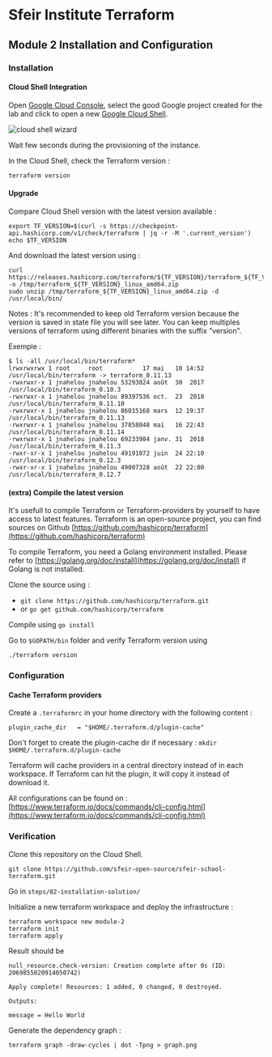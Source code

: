 # Sfeir Institute Terraform

## Module 2 Installation and Configuration

### Installation

#### Cloud Shell Integration

Open [Google Cloud Console](https://console.cloud.google.com), select the good Google project created for the lab and click to open a new [Google Cloud Shell](https://cloud.google.com/shell/).

![cloud shell wizard](https://cloud.google.com/shell/docs/images/shellstart-update.gif)

Wait few seconds during the provisioning of the instance.

In the Cloud Shell, check the Terraform version :

```shell
terraform version
```

#### Upgrade

Compare Cloud Shell version with the latest version available :

```shell
export TF_VERSION=$(curl -s https://checkpoint-api.hashicorp.com/v1/check/terraform | jq -r -M '.current_version')
echo $TF_VERSION
```

And download the latest version using :

```shell
curl https://releases.hashicorp.com/terraform/${TF_VERSION}/terraform_${TF_VERSION}_linux_amd64.zip -o /tmp/terraform_${TF_VERSION}_linux_amd64.zip
sudo unzip /tmp/terraform_${TF_VERSION}_linux_amd64.zip -d /usr/local/bin/
```

Notes : It's recommended to keep old Terraform version because the version is saved in state file you will see later.
You can keep multiples versions of terraform using different binaries with the suffix "version".

Exemple :

```shell
$ ls -all /usr/local/bin/terraform*
lrwxrwxrwx 1 root     root           17 mai   10 14:52 /usr/local/bin/terraform -> terraform_0.11.13
-rwxrwxr-x 1 jnahelou jnahelou 53293024 août  30  2017 /usr/local/bin/terraform_0.10.3
-rwxrwxr-x 1 jnahelou jnahelou 89397536 oct.  23  2018 /usr/local/bin/terraform_0.11.10
-rwxrwxr-x 1 jnahelou jnahelou 86015168 mars  12 19:37 /usr/local/bin/terraform_0.11.13
-rwxrwxr-x 1 jnahelou jnahelou 37858048 mai   16 22:43 /usr/local/bin/terraform_0.11.14
-rwxrwxr-x 1 jnahelou jnahelou 69233984 janv. 31  2018 /usr/local/bin/terraform_0.11.3
-rwxr-xr-x 1 jnahelou jnahelou 49191072 juin  24 22:10 /usr/local/bin/terraform_0.12.3
-rwxr-xr-x 1 jnahelou jnahelou 49007328 août  22 22:00 /usr/local/bin/terraform_0.12.7
```

#### (extra) Compile the latest version

It's usefull to compile Terraform or Terraform-providers by yourself to have access to latest features.
Terraform is an open-source project, you can find sources on Github [https://github.com/hashicorp/terraform](https://github.com/hashicorp/terraform)

To compile Terraform, you need a Golang environment installed.
Please refer to [https://golang.org/doc/install](https://golang.org/doc/install) if Golang is not installed.

Clone the source using :

- `git clone https://github.com/hashicorp/terraform.git`
- or `go get github.com/hashicorp/terraform`

Compile using `go install`

Go to `$GOPATH/bin` folder and verify Terraform version using

```shell
./terraform version
```

### Configuration

#### Cache Terraform providers

Create a `.terraformrc` in your home directory with the following content :

```text
plugin_cache_dir   = "$HOME/.terraform.d/plugin-cache"
```

Don't forget to create the plugin-cache dir if necessary : `mkdir $HOME/.terraform.d/plugin-cache`

Terraform will cache providers in a central directory instead of in each workspace.
If Terraform can hit the plugin, it will copy it instead of download it.

All configurations can be found on : [https://www.terraform.io/docs/commands/cli-config.html](https://www.terraform.io/docs/commands/cli-config.html)

### Verification

Clone this repository on the Cloud Shell.
```shell
git clone https://github.com/sfeir-open-source/sfeir-school-terraform.git
``` 

Go in `steps/02-installation-solution/`

Initialize a new terraform workspace and deploy the infrastructure :

```shell
terraform workspace new module-2
terraform init
terraform apply
```

Result should be

```text
null_resource.check-version: Creation complete after 0s (ID: 2069855020914050742)

Apply complete! Resources: 1 added, 0 changed, 0 destroyed.

Outputs:

message = Hello World
```

Generate the dependency graph :

```shell
terraform graph -draw-cycles | dot -Tpng > graph.png
```

